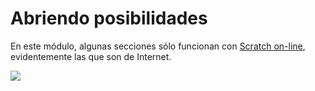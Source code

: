 
# Abriendo posibilidades

En este módulo, algunas secciones sólo funcionan con [Scratch on-line](https://scratch.mit.edu/), evidentemente las que son de Internet.

![](https://c1.staticflickr.com/9/8018/7167041454_2fe55e7f3e_b.jpg)
